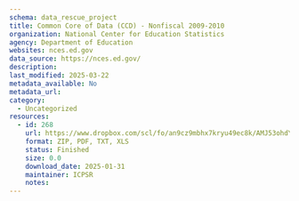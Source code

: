 ```yaml
---
schema: data_rescue_project 
title: Common Core of Data (CCD) - Nonfiscal 2009-2010
organization: National Center for Education Statistics
agency: Department of Education
websites: nces.ed.gov
data_source: https://nces.ed.gov/
description: 
last_modified: 2025-03-22
metadata_available: No
metadata_url: 
category:
  - Uncategorized
resources:
  - id: 268
    url: https://www.dropbox.com/scl/fo/an9cz9mbhx7kryu49ec8k/AMJ53ohdYwNUE0yc2a8A1qU?rlkey=as3czs7088hg3q8iv3i1x4koc&dl=0
    format: ZIP, PDF, TXT, XLS
    status: Finished
    size: 0.0
    download_date: 2025-01-31
    maintainer: ICPSR
    notes: 
---
```

